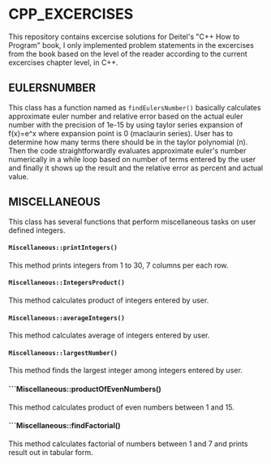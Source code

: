 # CPP_EXCERCISES
This repository contains excercise solutions for Deitel's "C++ How to Program" book, I only implemented problem statements in the excercises from the book based on the level of the reader according to the current excercises chapter level, in C++.

## EULERSNUMBER ##

This class has a function named as ```findEulersNumber()``` basically calculates approximate euler number and relative error based on the actual euler number with the precision of 1e-15 by using taylor series expansion of f(x)=e^x where expansion point is 0 (maclaurin series). User has to determine how many terms there should be in the taylor polynomial (n). Then the code straightforwardly evaluates approximate euler's number numerically in a while loop based on number of terms entered by the user and finally it shows up the result and the relative error as percent and actual value.

## MISCELLANEOUS ##

This class has several functions that perform miscellaneous tasks on user defined integers.

#### ```Miscellaneous::printIntegers()``` ####

This method prints integers from 1 to 30, 7 columns per each row.

#### ```Miscellaneous::IntegersProduct()``` ####

This method calculates product of integers entered by user.

#### ```Miscellaneous::averageIntegers()``` ####

This method calculates average of integers entered by user.

#### ```Miscellaneous::largestNumber()``` ####

This method finds the largest integer among integers entered by user.

#### ```Miscellaneous::productOfEvenNumbers() ####

This method calculates product of even numbers between 1 and 15.

#### ```Miscellaneous::findFactorial() ####

This method calculates factorial of numbers between 1 and 7 and prints result out in tabular form.